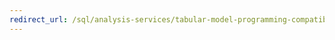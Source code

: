 ```yaml
---
redirect_url: /sql/analysis-services/tabular-model-programming-compatibility-levels-1050-1103/representation/connection-representation-tabular
---
```


